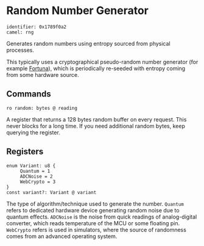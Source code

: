 # Random Number Generator

    identifier: 0x1789f0a2
    camel: rng

Generates random numbers using entropy sourced from physical processes.

This typically uses a cryptographical pseudo-random number generator (for example [Fortuna](https://en.wikipedia.org/wiki/Fortuna_(PRNG))),
which is periodically re-seeded with entropy coming from some hardware source.

## Commands

    ro random: bytes @ reading

A register that returns a 128 bytes random buffer on every request.
This never blocks for a long time. If you need additional random bytes, keep querying the register.

## Registers

    enum Variant: u8 {
         Quantum = 1
         ADCNoise = 2
         WebCrypto = 3
    }
    const variant?: Variant @ variant

The type of algorithm/technique used to generate the number.
`Quantum` refers to dedicated hardware device generating random noise due to quantum effects.
`ADCNoise` is the noise from quick readings of analog-digital converter, which reads temperature of the MCU or some floating pin.
`WebCrypto` refers is used in simulators, where the source of randomness comes from an advanced operating system.
